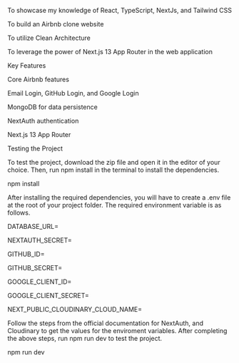 To showcase my knowledge of React, TypeScript, NextJs, and Tailwind CSS

To build an Airbnb clone website

To utilize Clean Architecture

To leverage the power of Next.js 13 App Router in the web application

Key Features

Core Airbnb features

Email Login, GitHub Login, and Google Login

MongoDB for data persistence

NextAuth authentication

Next.js 13 App Router

Testing the Project

To test the project, download the zip file and open it in the editor of your choice. Then, run npm install in the terminal to install the dependencies.

npm install

After installing the required dependencies, you will have to create a .env file at the root of your project folder. The required environment variable is as follows.

DATABASE_URL=

NEXTAUTH_SECRET=

GITHUB_ID=

GITHUB_SECRET=

GOOGLE_CLIENT_ID=

GOOGLE_CLIENT_SECRET=

NEXT_PUBLIC_CLOUDINARY_CLOUD_NAME=

Follow the steps from the official documentation for NextAuth, and Cloudinary to get the values for the enviroment variables. After completing the above steps, run npm run dev to test the project.

npm run dev

